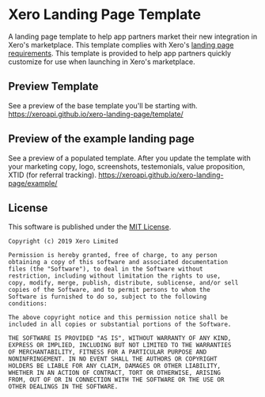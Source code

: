 # Xero Landing Page Template
A landing page template to help app partners market their new integration in Xero's marketplace.  This template complies with Xero's [landing page requirements](https://developer.xero.com/partner/partner-resources/partner-landing-page-requirements).  This template is provided to help app partners quickly customize for use when launching in Xero's marketplace.

## Preview Template
See a preview of the base template you'll be starting with.
https://xeroapi.github.io/xero-landing-page/template/

## Preview of the example landing page
See a preview of a populated template.  After you update the template with your marketing copy, logo, screenshots, testemonials, value proposition, XTID (for referral tracking).
https://xeroapi.github.io/xero-landing-page/example/


## License

This software is published under the [MIT License](http://en.wikipedia.org/wiki/MIT_License).

	Copyright (c) 2019 Xero Limited

	Permission is hereby granted, free of charge, to any person
	obtaining a copy of this software and associated documentation
	files (the "Software"), to deal in the Software without
	restriction, including without limitation the rights to use,
	copy, modify, merge, publish, distribute, sublicense, and/or sell
	copies of the Software, and to permit persons to whom the
	Software is furnished to do so, subject to the following
	conditions:

	The above copyright notice and this permission notice shall be
	included in all copies or substantial portions of the Software.

	THE SOFTWARE IS PROVIDED "AS IS", WITHOUT WARRANTY OF ANY KIND,
	EXPRESS OR IMPLIED, INCLUDING BUT NOT LIMITED TO THE WARRANTIES
	OF MERCHANTABILITY, FITNESS FOR A PARTICULAR PURPOSE AND
	NONINFRINGEMENT. IN NO EVENT SHALL THE AUTHORS OR COPYRIGHT
	HOLDERS BE LIABLE FOR ANY CLAIM, DAMAGES OR OTHER LIABILITY,
	WHETHER IN AN ACTION OF CONTRACT, TORT OR OTHERWISE, ARISING
	FROM, OUT OF OR IN CONNECTION WITH THE SOFTWARE OR THE USE OR
	OTHER DEALINGS IN THE SOFTWARE.
